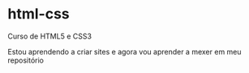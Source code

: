 # html-css
 Curso de HTML5 e CSS3

 Estou aprendendo a criar sites e agora vou aprender a mexer em meu repositório
